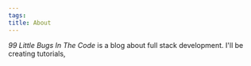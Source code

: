 ```yaml
---
tags:
title: About
---
```


*99 Little Bugs In The Code* is a blog about full stack development. I'll be creating tutorials, 